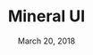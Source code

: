---
layout: post
date: March 20, 2018
title: Mineral UI
company: CA Technologies
link: https://lexicondesign.io/
image: images/systems/mineral.jpg
description: Mineral UI is an open-source design system created to simplify building appealing, modern software experiences.

---